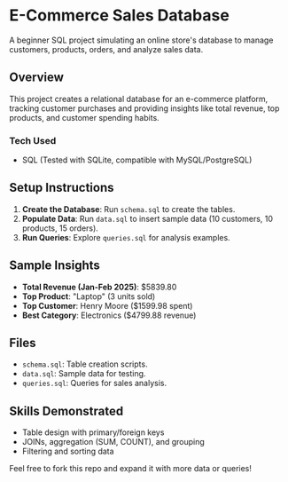 # E-Commerce Sales Database

A beginner SQL project simulating an online store's database to manage customers, products, orders, and analyze sales data.

## Overview
This project creates a relational database for an e-commerce platform, tracking customer purchases and providing insights like total revenue, top products, and customer spending habits.

### Tech Used
- SQL (Tested with SQLite, compatible with MySQL/PostgreSQL)

## Setup Instructions
1. **Create the Database**: Run `schema.sql` to create the tables.
2. **Populate Data**: Run `data.sql` to insert sample data (10 customers, 10 products, 15 orders).
3. **Run Queries**: Explore `queries.sql` for analysis examples.

## Sample Insights
- **Total Revenue (Jan-Feb 2025)**: $5839.80
- **Top Product**: "Laptop" (3 units sold)
- **Top Customer**: Henry Moore ($1599.98 spent)
- **Best Category**: Electronics ($4799.88 revenue)

## Files
- `schema.sql`: Table creation scripts.
- `data.sql`: Sample data for testing.
- `queries.sql`: Queries for sales analysis.

## Skills Demonstrated
- Table design with primary/foreign keys
- JOINs, aggregation (SUM, COUNT), and grouping
- Filtering and sorting data

Feel free to fork this repo and expand it with more data or queries!

